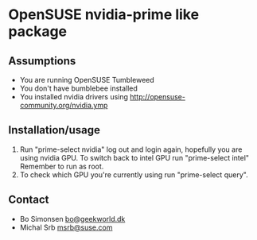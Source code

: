 OpenSUSE nvidia-prime like package
==================================

Assumptions
-----------

* You are running OpenSUSE Tumbleweed
* You don't have bumblebee installed
* You installed nvidia drivers using http://opensuse-community.org/nvidia.ymp

Installation/usage
------------------

1. Run "prime-select nvidia" log out and login again, hopefully you are
   using nvidia GPU. To switch back to intel GPU run "prime-select intel"
   Remember to run as root.
2. To check which GPU you're currently using run "prime-select query".

Contact
-------

* Bo Simonsen <bo@geekworld.dk>
* Michal Srb <msrb@suse.com>

